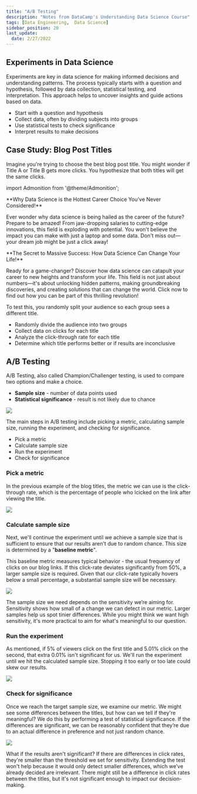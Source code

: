 ```yaml
---
title: "A/B Testing"
description: "Notes from DataCamp's Understanding Data Science Course"
tags: [Data Engineering,  Data Science]
sidebar_position: 20
last_update:
  date: 2/27/2022
---
```



## Experiments in Data Science

Experiments are key in data science for making informed decisions and understanding patterns. The process typically starts with a question and hypothesis, followed by data collection, statistical testing, and interpretation. This approach helps to uncover insights and guide actions based on data.

- Start with a question and hypothesis
- Collect data, often by dividing subjects into groups
- Use statistical tests to check significance
- Interpret results to make decisions

## Case Study: Blog Post Titles

Imagine you're trying to choose the best blog post title. You might wonder if Title A or Title B gets more clicks. You hypothesize that both titles will get the same clicks. 


import Admonition from '@theme/Admonition';

<Admonition type="info" title={null} icon={null}>
  <p> **Why Data Science is the Hottest Career Choice You’ve Never Considered!** </p>
  <p> Ever wonder why data science is being hailed as the career of the future? Prepare to be amazed! From jaw-dropping salaries to cutting-edge innovations, this field is exploding with potential. You won't believe the impact you can make with just a laptop and some data. Don't miss out—your dream job might be just a click away! </p>
</Admonition>

<Admonition type="tip" title={null} icon={null}>
  <p> **The Secret to Massive Success: How Data Science Can Change Your Life!** </p>
  <p> Ready for a game-changer? Discover how data science can catapult your career to new heights and transform your life. This field is not just about numbers—it's about unlocking hidden patterns, making groundbreaking discoveries, and creating solutions that can change the world. Click now to find out how you can be part of this thrilling revolution! </p>
</Admonition>

To test this, you randomly split your audience so each group sees a different title.

- Randomly divide the audience into two groups
- Collect data on clicks for each title
- Analyze the click-through rate for each title
- Determine which title performs better or if results are inconclusive

## A/B Testing

A/B Testing, also called Champion/Challenger testing, is used to compare two options and make a choice. 
- **Sample size** - number of data points used
- **Statistical significance** - result is not likely due to chance

<div class="img-center"> 

![](/img/docs/data-eng-ab-testingg.png)

</div>

The main steps in A/B testing include picking a metric, calculating sample size, running the experiment, and checking for significance.

- Pick a metric
- Calculate sample size
- Run the experiment
- Check for significance

### Pick a metric 

In the previous example of the blog titles, the metric we can use is the click-through rate, which is the percentage of people who lcicked on the link after viewing the title.

<div class="img-center"> 

![](/img/docs/data-engg-sample-size-calculate-pick-a-metric.png)

</div>

### Calculate sample size

Next, we'll continue the experiment until we achieve a sample size that is sufficient to ensure that our results aren't due to random chance. This size is determined by a "**baseline metric**".

This baseline metric measures typical behavior - the usual frequency of clicks on our blog links. If this click-rate deviates significantly from 50%, a larger sample size is required. Given that our click-rate typically hovers below a small percentage, a substantial sample size will be necessary.

<div class="img-center"> 

![](/img/docs/data-engg-calculated-sample-size-if-big-or-small.png)

</div>

The sample size we need depends on the sensitivity we’re aiming for. Sensitivity shows how small of a change we can detect in our metric. Larger samples help us spot tinier differences. While you might think we want high sensitivity, it's more practical to aim for what's meaningful to our question. 

### Run the experiment

As mentioned, if 5% of viewers click on the first title and 5.01% click on the second, that extra 0.01% isn't significant for us. We'll run the experiment until we hit the calculated sample size. Stopping it too early or too late could skew our results.


<div class="img-center"> 

![](/img/docs/data-engg-run-the-experiment.png)

</div>

### Check for significance

Once we reach the target sample size, we examine our metric. We might see some differences between the titles, but how can we tell if they're meaningful? We do this by performing a test of statistical significance. If the differences are significant, we can be reasonably confident that they’re due to an actual difference in preference and not just random chance.

<div class="img-center"> 

![](/img/docs/data-engg-check-for-significance-11.png)

</div>

What if the results aren't significant? If there are differences in click rates, they're smaller than the threshold we set for sensitivity. Extending the test won't help because it would only detect smaller differences, which we’ve already decided are irrelevant. There might still be a difference in click rates between the titles, but it's not significant enough to impact our decision-making.




